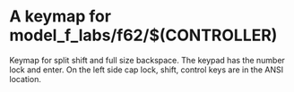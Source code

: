 # A keymap for model_f_labs/f62/$(CONTROLLER)

Keymap for split shift and full size backspace. The keypad has the number lock and enter.
On the left side cap lock, shift, control keys are in the ANSI location.

